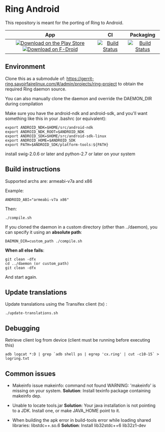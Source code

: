# Ring Android

This repository is meant for the porting of Ring to Android.

| App | CI | Packaging
| :-: | :-: | :-:
| [![Download on the Play Store](https://img.shields.io/badge/download-play%20store-blue.svg)](https://play.google.com/store/apps/details?id=cx.ring) [![Download on F-Droid](https://img.shields.io/badge/download-fdroid-blue.svg)](https://f-droid.org/repository/browse/?fdid=cx.ring) | [![Build Status](http://test.savoirfairelinux.com/buildStatus/icon?job=ring-client-android)](http://test.savoirfairelinux.com/job/ring-client-android) | [![Build Status](http://test.savoirfairelinux.com/buildStatus/icon?job=ring-packaging-client-android)](https://test.savoirfairelinux.com/job/ring-packaging-client-android/)

## Environment

Clone this as a submodule of:
<https://gerrit-ring.savoirfairelinux.com/#/admin/projects/ring-project>
to obtain the required Ring daemon source.

You can also manually clone the daemon and override the DAEMON_DIR
during compilation

Make sure you have the android-ndk and android-sdk, and you'll want something
like this in your .bashrc (or equivalent):

    export ANDROID_NDK=$HOME/src/android-ndk
    export ANDROID_NDK_ROOT=$ANDROID_NDK
    export ANDROID_SDK=$HOME/src/android-sdk-linux
    export ANDROID_HOME=$ANDROID_SDK
    export PATH=$ANDROID_SDK/platform-tools:${PATH}

install swig-2.0.6 or later and python-2.7 or later on your system

## Build instructions

Supported archs are: armeabi-v7a and x86

Example:

    ANDROID_ABI="armeabi-v7a x86"

Then:

    ./compile.sh

If you cloned the daemon in a custom directory (other than ../daemon),
you can specify it using an **absolute path**:

    DAEMON_DIR=custom_path ./compile.sh

**When all else fails**:

    git clean -dfx
    cd ../daemon (or custom_path)
    git clean -dfx

And start again.

## Update translations

Update translations using the Transifex client (tx) :

    ./update-translations.sh

## Debugging

Retrieve client log from device (client must be running before executing this)

    adb logcat *:D | grep `adb shell ps | egrep 'cx.ring' | cut -c10-15` > logring.txt

## Common issues

* Makeinfo issue
    makeinfo: command not found
    WARNING: 'makeinfo' is missing on your system.
    **Solution**:   Install texinfo package containing makeinfo dep.

* Unable to locate tools.jar
    **Solution**:   Your java installation is not pointing to a JDK.
                    Install one, or make JAVA_HOME point to it.

* When building the apk error in build-tools
    error while loading shared libraries: libstdc++.so.6
    **Solution**:   Install lib32stdc++6 lib32z1-dev
